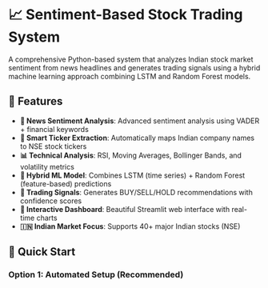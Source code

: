 # 📈 Sentiment-Based Stock Trading System

A comprehensive Python-based system that analyzes Indian stock market sentiment from news headlines and generates trading signals using a hybrid machine learning approach combining LSTM and Random Forest models.

## 🌟 Features

- **📰 News Sentiment Analysis**: Advanced sentiment analysis using VADER + financial keywords
- **🏢 Smart Ticker Extraction**: Automatically maps Indian company names to NSE stock tickers
- **📊 Technical Analysis**: RSI, Moving Averages, Bollinger Bands, and volatility metrics
- **🤖 Hybrid ML Model**: Combines LSTM (time series) + Random Forest (feature-based) predictions
- **🎯 Trading Signals**: Generates BUY/SELL/HOLD recommendations with confidence scores
- **📱 Interactive Dashboard**: Beautiful Streamlit web interface with real-time charts
- **🇮🇳 Indian Market Focus**: Supports 40+ major Indian stocks (NSE)

## 🚀 Quick Start

### Option 1: Automated Setup (Recommended)
